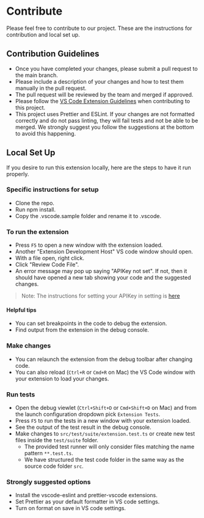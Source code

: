 # Contribute

Please feel free to contribute to our project. These are the instructions for contribution and local set up.

## Contribution Guidelines

- Once you have completed your changes, please submit a pull request to the main branch.
- Please include a description of your changes and how to test them manually in the pull request.
- The pull request will be reviewed by the team and merged if approved.
- Please follow the [VS Code Extension Guidelines](https://code.visualstudio.com/api/references/extension-guidelines) when contributing to this project.
- This project uses Prettier and ESLint. If your changes are not formatted correctly and do not pass linting, they will fail tests and not be able to be merged. We strongly suggest you follow the suggestions at the bottom to avoid this happening.

## Local Set Up

If you desire to run this extension locally, here are the steps to have it run properly.

### Specific instructions for setup

- Clone the repo.
- Run npm install.
- Copy the .vscode.sample folder and rename it to .vscode.

### To run the extension

- Press `F5` to open a new window with the extension loaded.
- Another "Extension Development Host" VS code window should open.
- With a file open, right click.
- Click "Review Code File".
- An error message may pop up saying "APIKey not set". If not, then it should have opened a new tab showing your code and the suggested changes.

> Note: The instructions for setting your APIKey in setting is [here](https://code.visualstudio.com/docs/getstarted/settings)

#### Helpful tips

- You can set breakpoints in the code to debug the extension.
- Find output from the extension in the debug console.

### Make changes

- You can relaunch the extension from the debug toolbar after changing code.
- You can also reload (`Ctrl+R` or `Cmd+R` on Mac) the VS Code window with your extension to load your changes.

### Run tests

- Open the debug viewlet (`Ctrl+Shift+D` or `Cmd+Shift+D` on Mac) and from the launch configuration dropdown pick `Extension Tests`.
- Press `F5` to run the tests in a new window with your extension loaded.
- See the output of the test result in the debug console.
- Make changes to `src/test/suite/extension.test.ts` or create new test files inside the `test/suite` folder.
  - The provided test runner will only consider files matching the name pattern `**.test.ts`.
  - We have structured the test code folder in the same way as the source code folder `src`.

### Strongly suggested options

- Install the vscode-eslint and prettier-vscode extensions.
- Set Prettier as your default formatter in VS code settings.
- Turn on format on save in VS code settings.

